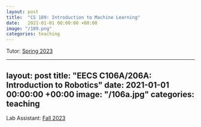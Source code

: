 ```yaml
---
layout: post
title:  "CS 189: Introduction to Machine Learning"
date:   2021-01-01 00:00:00 +00:00
image: "/189.png"
categories: teaching
---
```

Tutor: <a href="https://inst.eecs.berkeley.edu/~cs182/sp23/">Spring 2023</a>


---
layout: post
title:  "EECS C106A/206A: Introduction to Robotics"
date:   2021-01-01 00:00:00 +00:00
image: "/106a.jpg"
categories: teaching
---
Lab Assistant: <a href="https://ucb-ee106.github.io/eecs106a-fa23site/">Fall 2023</a>
